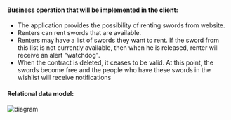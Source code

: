 #### Business operation that will be implemented in the client:

- The application provides the possibility of renting swords from website.
- Renters can rent swords that are available.
- Renters may have a list of swords they want to rent. If the sword from this list is not currently available, then when he is released, renter will receive an alert "watchdog".
- When the contract is deleted, it ceases to be valid. At this point, the swords become free and the people who have these swords in the wishlist will receive notifications


#### Relational data model:

![diagram](https://user-images.githubusercontent.com/73800331/213690353-44f62b7a-2c86-422e-a919-8bc5569498b2.png)
